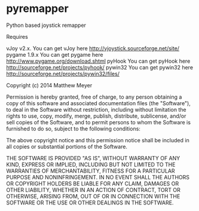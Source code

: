 pyremapper
==========

Python based joystick remapper

Requires

vJoy v2.x. You can get vJoy here http://vjoystick.sourceforge.net/site/
pygame 1.9.x You can get pygame here http://www.pygame.org/download.shtml
pyHook You can get pyHook here http://sourceforge.net/projects/pyhook/
pywin32 You can get pywin32 here http://sourceforge.net/projects/pywin32/files/

Copyright (c) 2014 Matthew Meyer

Permission is hereby granted, free of charge, to any person obtaining a copy of this software and associated documentation files (the "Software"), to deal in the Software without restriction, including without limitation the rights to use, copy, modify, merge, publish, distribute, sublicense, and/or sell copies of the Software, and to permit persons to whom the Software is furnished to do so, subject to the following conditions:

The above copyright notice and this permission notice shall be included in all copies or substantial portions of the Software.

THE SOFTWARE IS PROVIDED "AS IS", WITHOUT WARRANTY OF ANY KIND, EXPRESS OR IMPLIED, INCLUDING BUT NOT LIMITED TO THE WARRANTIES OF MERCHANTABILITY, FITNESS FOR A PARTICULAR PURPOSE AND NONINFRINGEMENT. IN NO EVENT SHALL THE AUTHORS OR COPYRIGHT HOLDERS BE LIABLE FOR ANY CLAIM, DAMAGES OR OTHER LIABILITY, WHETHER IN AN ACTION OF CONTRACT, TORT OR OTHERWISE, ARISING FROM, OUT OF OR IN CONNECTION WITH THE SOFTWARE OR THE USE OR OTHER DEALINGS IN THE SOFTWARE.
